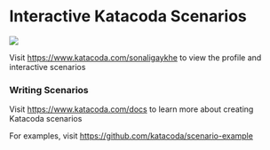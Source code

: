 # Interactive Katacoda Scenarios

[![](http://shields.katacoda.com/katacoda/sonaligaykhe/count.svg)](https://www.katacoda.com/sonaligaykhe "Get your profile on Katacoda.com")

Visit https://www.katacoda.com/sonaligaykhe to view the profile and interactive scenarios

### Writing Scenarios
Visit https://www.katacoda.com/docs to learn more about creating Katacoda scenarios

For examples, visit https://github.com/katacoda/scenario-example
